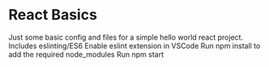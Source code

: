 # React Basics
Just some basic config and files for a simple hello world react project. Includes eslinting/ES6
Enable eslint extension in VSCode
Run npm install to add the required node_modules
Run npm start
